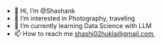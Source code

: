 - 👋 Hi, I’m @Shashank
- 👀 I’m interested in Photography, traveling
- 🌱 I’m currently learning Data Science with LLM
- 📫 How to reach me shashi02hukla@gmail.com,

<!---
Shawshnk/Shawshnk is a ✨ special ✨ repository because its `README.md` (this file) appears on your GitHub profile.
You can click the Preview link to take a look at your changes.
--->
